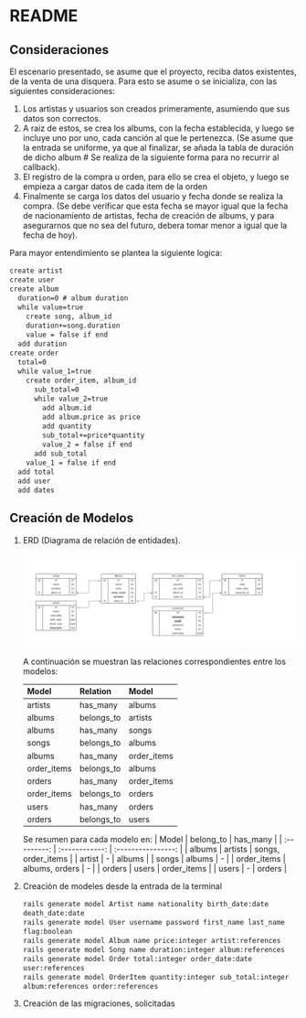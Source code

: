 # README

## Consideraciones

El escenario presentado, se asume que el proyecto, reciba datos existentes, de la venta de una disquera.
Para esto se asume o se inicializa, con las siguientes consideraciones:

1. Los artistas y usuarios son creados primeramente, asumiendo que sus datos son correctos.
1. A raiz de estos, se crea los albums, con la fecha establecida, y luego se incluye uno por uno, cada canción al que le pertenezca. (Se asume que la entrada se uniforme, ya que al finalizar, se añada la tabla de duración de dicho album # Se realiza de la siguiente forma para no recurrir al callback).
1. El registro de la compra u orden, para ello se crea el objeto, y luego se empieza a cargar datos de cada item de la orden
1. Finalmente se carga los datos del usuario y fecha donde se realiza la compra. (Se debe verificar que esta fecha se mayor igual que la fecha de nacionamiento de artistas, fecha de creación de albums, y para asegurarnos que no sea del futuro, debera tomar menor a igual que la fecha de hoy).

Para mayor entendimiento se plantea la siguiente logica:

```
create artist
create user
create album
  duration=0 # album duration
  while value=true
    create song, album_id
    duration+=song.duration
    value = false if end
  add duration
create order
  total=0
  while value_1=true
    create order_item, album_id
      sub_total=0
      while value_2=true
        add album.id
        add album.price as price
        add quantity
        sub_total+=price*quantity
        value_2 = false if end
      add sub_total
    value_1 = false if end
  add total
  add user
  add dates
```

## Creación de Modelos

1. ERD (Diagrama de relación de entidades).

   ![ERD](ERD.jpg)

   A continuación se muestran las relaciones correspondientes entre los modelos:

   | Model       | Relation   | Model       |
   | :---------- | :--------- | :---------- |
   | artists     | has_many   | albums      |
   | albums      | belongs_to | artists     |
   | albums      | has_many   | songs       |
   | songs       | belongs_to | albums      |
   | albums      | has_many   | order_items |
   | order_items | belongs_to | albums      |
   | orders      | has_many   | order_items |
   | order_items | belongs_to | orders      |
   | users       | has_many   | orders      |
   | orders      | belongs_to | users       |

   Se resumen para cada modelo en:
   | Model | belong_to | has_many |
   | :---------: | :------------: | :----------------: |
   | albums | artists | songs, order_items |
   | artist | - | albums |
   | songs | albums | - |
   | order_items | albums, orders | - |
   | orders | users | order_items |
   | users | - | orders |

1. Creación de modeles desde la entrada de la terminal

   ```
   rails generate model Artist name nationality birth_date:date death_date:date
   rails generate model User username password first_name last_name flag:boolean
   rails generate model Album name price:integer artist:references
   rails generate model Song name duration:integer album:references
   rails generate model Order total:integer order_date:date user:references
   rails generate model OrderItem quantity:integer sub_total:integer album:references order:references
   ```

1. Creación de las migraciones, solicitadas
